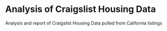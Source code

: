 # Analysis of Craigslist Housing Data
Analysis and report of Craigslist Housing Data pulled from California listings
